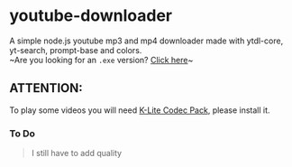 # youtube-downloader
A simple node.js youtube mp3 and mp4 downloader made with ytdl-core, yt-search, prompt-base and colors.<br>
~Are you looking for an `.exe` version? <a href=https://github.com/Etzyy/youtube-downloader/tree/executable>Click here</a>~

## ATTENTION:
To play some videos you will need [K-Lite Codec Pack](http://files2.codecguide.com/K-Lite_Codec_Pack_1450_Basic.exe), please install it.

### To Do
> I still have to add quality
